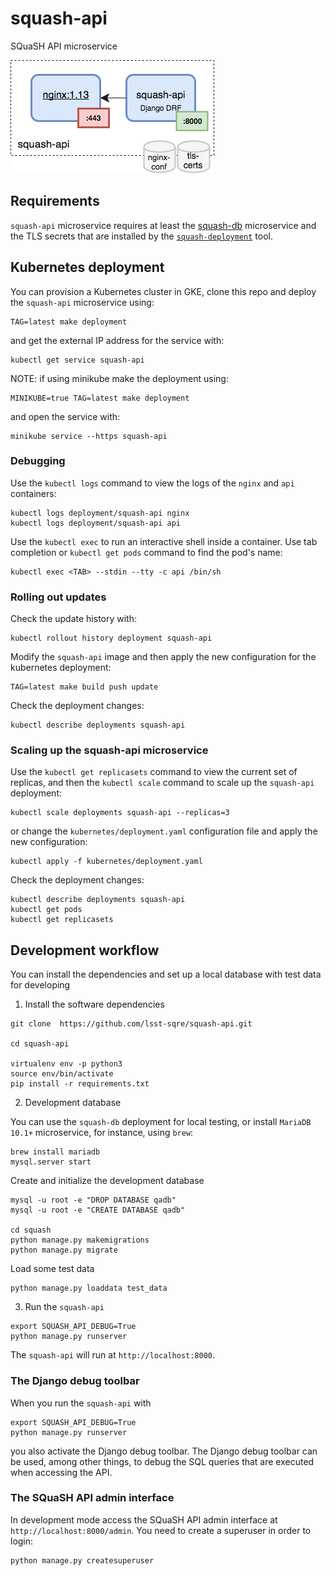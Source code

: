# squash-api
SQuaSH API microservice

![SQuaSH API microservice](squash-api.png)

## Requirements

`squash-api` microservice requires at least the [squash-db](https://github.com/lsst-sqre/squash-api) microservice and the TLS secrets that are installed by the
[`squash-deployment`](https://github.com/lsst-sqre/squash-deployment) tool.

## Kubernetes deployment

You can provision a Kubernetes cluster in GKE, clone this repo and deploy the `squash-api` microservice using:

```
TAG=latest make deployment
```

and get the external IP address for the service with:

```
kubectl get service squash-api
```

NOTE: if using minikube make the deployment using:

```
MINIKUBE=true TAG=latest make deployment
```

and open the service with:

```
minikube service --https squash-api
```

### Debugging

Use the `kubectl logs` command to view the logs of the `nginx` and `api` containers:

``` 
kubectl logs deployment/squash-api nginx
kubectl logs deployment/squash-api api
```

Use the `kubectl exec` to run an interactive shell inside a container. Use tab completion or `kubectl get pods` command 
to find the pod's name:


``` 
kubectl exec <TAB> --stdin --tty -c api /bin/sh
```

### Rolling out updates 

Check the update history with:

```
kubectl rollout history deployment squash-api
```

Modify the `squash-api` image and then apply the new configuration for the kubernetes deployment:

```
TAG=latest make build push update
```

Check the deployment changes:
```
kubectl describe deployments squash-api
```

### Scaling up the squash-api microservice

Use the `kubectl get replicasets` command to view the current set of replicas, and then the `kubectl scale` command 
to scale up the `squash-api` deployment:

``` 
kubectl scale deployments squash-api --replicas=3
```

or change the `kubernetes/deployment.yaml` configuration file and apply the new configuration:

```
kubectl apply -f kubernetes/deployment.yaml
```

Check the deployment changes:

``` 
kubectl describe deployments squash-api
kubectl get pods
kubectl get replicasets
```

## Development workflow 

You can install the dependencies and set up a local database with test data for developing

1. Install the software dependencies
```
git clone  https://github.com/lsst-sqre/squash-api.git

cd squash-api

virtualenv env -p python3
source env/bin/activate
pip install -r requirements.txt
```

2. Development database
 
You can use the `squash-db` deployment for local testing, or install `MariaDB 10.1+` microservice, for instance, 
using `brew`:

```
brew install mariadb
mysql.server start
```

Create and initialize the development database

```
mysql -u root -e "DROP DATABASE qadb"
mysql -u root -e "CREATE DATABASE qadb"

cd squash
python manage.py makemigrations
python manage.py migrate
```   

Load some test data
```
python manage.py loaddata test_data
```

3. Run the `squash-api` 

```
export SQUASH_API_DEBUG=True
python manage.py runserver
```

The `squash-api` will run at `http://localhost:8000`. 

### The Django debug toolbar

When you run the `squash-api` with 

```
export SQUASH_API_DEBUG=True
python manage.py runserver
```

you also activate the Django debug toolbar. The Django debug toolbar can be used, among other things, to debug the SQL queries that
are executed when accessing the API.

### The SQuaSH API admin interface

In development mode access the SQuaSH API admin interface at `http://localhost:8000/admin`. 
You need to create a superuser in order to login:
 
```
python manage.py createsuperuser 
```
 

